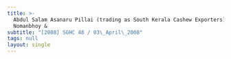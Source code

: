 ```yaml
---
title: >-
  Abdul Salam Asanaru Pillai (trading as South Kerala Cashew Exporters) v
  Nomanbhoy &
subtitle: "[2008] SGHC 48 / 03\_April\_2008"
tags: null
layout: single
---
```


